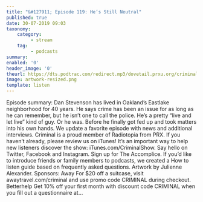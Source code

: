 ```yaml
---
title: "&#127911; Episode 119: He’s Still Neutral"
published: true
date: 30-07-2019 09:03
taxonomy:
    category:
         - stream
    tag:
         - podcasts
summary:
enabled: '0'
header_image: '0'
theurl: https://dts.podtrac.com/redirect.mp3/dovetail.prxu.org/criminal/09b32921-097d-4b4c-8174-e72a95229adb/Episode_119_He_s_Still_Neutral_Part_1.mp3
image: artwork-resized.png
template: listen
---
```

 
Episode summary: Dan Stevenson has lived in Oakland’s Eastlake neighborhood for 40 years. He says crime has been an issue for as long as he can remember, but he isn’t one to call the police. He’s a pretty “live and let live” kind of guy. Or he was. Before he finally got fed up and took matters into his own hands. We update a favorite episode with news and additional interviews. Criminal is a proud member of Radiotopia from PRX. If you haven’t already, please review us on iTunes! It’s an important way to help new listeners discover the show: iTunes.com/CriminalShow. Say hello on Twitter, Facebook and Instagram. Sign up for The Accomplice. If you’d like to introduce friends or family members to podcasts, we created a How to listen guide based on frequently asked questions. Artwork by Julienne Alexander. Sponsors: Away For $20 off a suitcase, visit awaytravel.com/criminal and use promo code CRIMINAL during checkout. Betterhelp Get 10% off your first month with discount code CRIMINAL when you fill out a questionnaire at…
